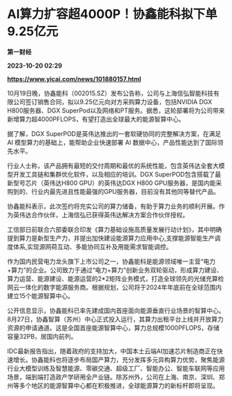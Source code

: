 # AI算力扩容超4000P！协鑫能科拟下单9.25亿元
**第一财经**

**2023-10-20 02:29**

**https://www.yicai.com/news/101880157.html**

10月19日晚，协鑫能科（002015.SZ）发布公告称，公司与上海信弘智能科技有限公司签订销售合同，拟以9.25亿元向对方采购算力设备，包括NVIDIA DGX H800服务器、DGX SuperPod以及网络和PT服务。据悉，这轮部署将为公司带来新增算力超4000PFLOPS，有望打造出全球最大的能源智算中心。

据了解，DGX SuperPOD是英伟达推出的一套软硬协同的完整解决方案，在满足 AI 模型算力的基础上，能帮助企业快速部署 AI 数据中心，产品性能达到了国际领先水平。

行业人士称，该产品拥有最短的交付周期和最优的系统性能，包含英伟达全套大模型开发工具链和集群优化软件，以及相应的培训。DGX SuperPOD包含搭载了最新型号芯片（英伟达H800 GPU）的英伟达DGX H800 GPU服务器，是国内能采购到的、行业内最先进且性能最强的GPU服务器，目前没有其他同等替代产品。

协鑫能科表示，此次签约将充实公司的算力储备，有助于算力业务的顺利开展。作为英伟达合作伙伴，上海信弘已获得英伟达解决方案合作伙伴授权。

工信部日前联合六部委联合印发《算力基础设施高质量发展行动计划》，其中明确提到算力是新型生产力，并提出加快建设能源算力应用中心,支撑能源智能生产调度体系,实现源网荷互动、多能协同互补及用能需求智能调控。

作为国内民营电力龙头旗下上市公司之一，协鑫能科是能源领域唯一主营“电力+算力”的企业。公司致力于通过“电力+算力”创新业务双轮驱动，形成算力建设、算力运营、能源建设、能源运营的2\*2矩阵业务模式，打造全球领先的光储充算检网云一体化的数字能源服务商。根据规划，公司将于2024年年底前在全球范围内建立15个能源智算中心。

公开信息显示，协鑫能科已率先建成国内首座面向能源垂直行业场景的智算中心。8月27日，协鑫智算（苏州）中心正式投入运行，其算力出租平台上线并开放算力资源的申请通道。这是全国首座能源智算中心，算力总规模1000PFLOPS，存储容量32PB，居国内前列。

IDC最新报告指出，随着政府的支持加大，中国本土云端AI加速芯片制造商正在快速增长。协鑫能科也将逐步布局国产算力，充分发挥多元异构算力优势，聚焦能源行业大模型训练及智慧能源、零碳交通、超级工厂、智能办公、智能车联网等应用场景，端到端打造政产学研用全产业链。除苏州外，公司在上海、南京、深圳、郑州等多个地区的能源智算中心都在积极推进，全球能源算力的新标杆即将呈现。